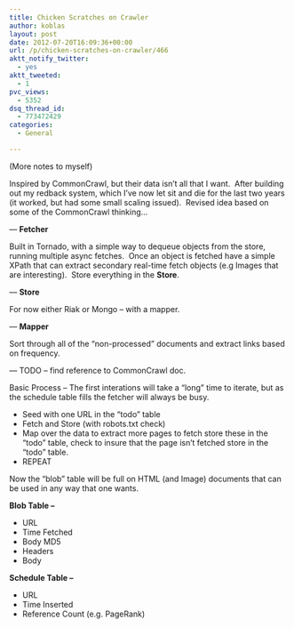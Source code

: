 ```yaml
---
title: Chicken Scratches on Crawler
author: koblas
layout: post
date: 2012-07-20T16:09:36+00:00
url: /p/chicken-scratches-on-crawler/466
aktt_notify_twitter:
  - yes
aktt_tweeted:
  - 1
pvc_views:
  - 5352
dsq_thread_id:
  - 773472429
categories:
  - General

---
```

(More notes to myself)

Inspired by CommonCrawl, but their data isn&#8217;t all that I want.  After building out my redback system, which I&#8217;ve now let sit and die for the last two years (it worked, but had some small scaling issued).  Revised idea based on some of the CommonCrawl thinking&#8230;

&#8212; **Fetcher**

Built in Tornado, with a simple way to dequeue objects from the store, running multiple async fetches.  Once an object is fetched have a simple XPath that can extract secondary real-time fetch objects (e.g Images that are interesting).  Store everything in the **Store**.

&#8212; **Store**

For now either Riak or Mongo &#8211; with a mapper.

&#8212; **Mapper**

Sort through all of the &#8220;non-processed&#8221; documents and extract links based on frequency.

&#8212; TODO &#8211; find reference to CommonCrawl doc.

Basic Process &#8211; The first interations will take a &#8220;long&#8221; time to iterate, but as the schedule table fills the fetcher will always be busy.

  * Seed with one URL in the &#8220;todo&#8221; table
  * Fetch and Store (with robots.txt check)
  * Map over the data to extract more pages to fetch store these in the &#8220;todo&#8221; table, check to insure that the page isn&#8217;t fetched store in the &#8220;todo&#8221; table.
  * REPEAT

Now the &#8220;blob&#8221; table will be full on HTML (and Image) documents that can be used in any way that one wants.

**Blob Table &#8211;**

  * URL
  * Time Fetched
  * Body MD5
  * Headers
  * Body

**Schedule Table &#8211;**

  * URL
  * Time Inserted
  * Reference Count (e.g. PageRank)

&nbsp;